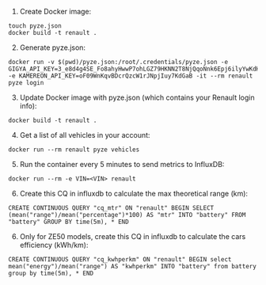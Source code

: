 1. Create Docker image:
```
touch pyze.json
docker build -t renault .
```

2. Generate pyze.json:
```
docker run -v $(pwd)/pyze.json:/root/.credentials/pyze.json -e GIGYA_API_KEY=3_e8d4g4SE_Fo8ahyHwwP7ohLGZ79HKNN2T8NjQqoNnk6Epj6ilyYwKdHUyCw3wuxz -e KAMEREON_API_KEY=oF09WnKqvBDcrQzcW1rJNpjIuy7KdGaB -it --rm renault pyze login
```

3. Update Docker image with pyze.json (which contains your Renault login info):
```
docker build -t renault .
```

4. Get a list of all vehicles in your account:
```
docker run --rm renault pyze vehicles
```

5. Run the container every 5 minutes to send metrics to InfluxDB:
```
docker run --rm -e VIN=<VIN> renault
```

6. Create this CQ in influxdb to calculate the max theoretical range (km):
```
CREATE CONTINUOUS QUERY "cq_mtr" ON "renault" BEGIN SELECT (mean("range")/mean("percentage")*100) AS "mtr" INTO "battery" FROM "battery" GROUP BY time(5m), * END
```

6. Only for ZE50 models, create this CQ in influxdb to calculate the cars efficiency (kWh/km):
```
CREATE CONTINUOUS QUERY "cq_kwhperkm" ON "renault" BEGIN select mean("energy")/mean("range") AS "kwhperkm" INTO "battery" from battery group by time(5m), * END
```
